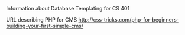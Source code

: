 Information about Database Templating for CS 401

URL describing PHP for CMS
http://css-tricks.com/php-for-beginners-building-your-first-simple-cms/
